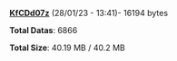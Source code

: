 [**KfCDd07z**](/data/KfCDd07z.txt) (28/01/23 - 13:41)- 16194 bytes

**Total Datas**: 6866

**Total Size**: 40.19 MB / 40.2 MB